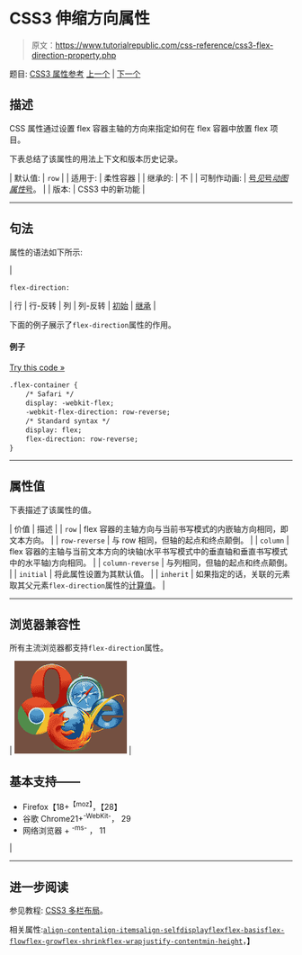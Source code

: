 # CSS3 伸缩方向属性

> 原文：<https://www.tutorialrepublic.com/css-reference/css3-flex-direction-property.php>

题目: [CSS3 属性参考](css3-properties.php) [上一个](css3-flex-basis-property.php) | [下一个](css3-flex-flow-property.php)

## 描述

CSS 属性通过设置 flex 容器主轴的方向来指定如何在 flex 容器中放置 flex 项目。

下表总结了该属性的用法上下文和版本历史记录。

| 默认值: | `row` |
| 适用于: | 柔性容器 |
| 继承的: | 不 |
| 可制作动画: | [号*见*号*动图属性*号](css-animatable-properties.php)。 |
| 版本: | CSS3 中的新功能 |

* * *

## 句法

属性的语法如下所示:

| 

```
flex-direction: 
```

 | 行 &#124; 行-反转 &#124; 列 &#124; 列-反转 &#124; [初始](../definitions.php#initial) &#124; [继承](../definitions.php#inherit) |

下面的例子展示了`flex-direction`属性的作用。

#### 例子

[Try this code »](../codelab.php?topic=css3&file=flex-direction-property "Try this code using online Editor")

```
.flex-container {
    /* Safari */
    display: -webkit-flex;
    -webkit-flex-direction: row-reverse;
    /* Standard syntax */
    display: flex;
    flex-direction: row-reverse;    
}
```

* * *

## 属性值

下表描述了该属性的值。

| 价值 | 描述 |
| `row` | flex 容器的主轴方向与当前书写模式的内嵌轴方向相同，即文本方向。 |
| `row-reverse` | 与 row 相同，但轴的起点和终点颠倒。 |
| `column` | flex 容器的主轴与当前文本方向的块轴(水平书写模式中的垂直轴和垂直书写模式中的水平轴)方向相同。 |
| `column-reverse` | 与列相同，但轴的起点和终点颠倒。 |
| `initial` | 将此属性设置为其默认值。 |
| `inherit` | 如果指定的话，关联的元素取其父元素`flex-direction`属性的[计算值](../definitions.php#computed-value)。 |

* * *

## 浏览器兼容性

所有主流浏览器都支持`flex-direction`属性。

| ![Browsers Icon](img/e9331123c77668c1832e541c2fca1002.png) | 

## 基本支持——

*   Firefox【18+<sup class="badge">【moz】</sup>，【28】
*   谷歌 Chrome21+<sup class="badge">-WebKit-</sup>， 29
*   网络浏览器 + <sup class="badge">-ms-</sup> ， 11

 |

* * *

## 进一步阅读

参见教程: [CSS3 多栏布局](../css-tutorial/css3-multi-column-layouts.php)。

相关属性:[`align-content`](css3-align-content-property.php)[`align-items`](css3-align-items-property.php)[`align-self`](css3-align-self-property.php)[`display`](css-display-property.php)[`flex`](css3-flex-property.php)[`flex-basis`](css3-flex-basis-property.php)[`flex-flow`](css3-flex-flow-property.php)[`flex-grow`](css3-flex-grow-property.php)[`flex-shrink`](css3-flex-shrink-property.php)[`flex-wrap`](css3-flex-wrap-property.php)[`justify-content`](css3-justify-content-property.php)[`min-height`](css-min-height-property.php)，】